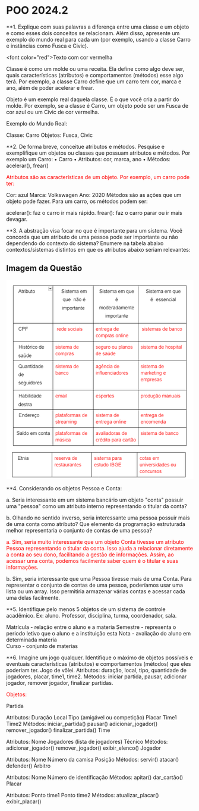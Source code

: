 # POO 2024.2


**1. Explique com suas palavras a diferença entre uma classe e um objeto e como
esses dois conceitos se relacionam. Além disso, apresente um exemplo do mundo
real para cada um (por exemplo, usando a classe Carro e instâncias como Fusca e
Civic).

  <font color=\"red\">Texto com cor vermelha
  </font>

  Classe é como um molde ou uma receita. Ela define como algo deve ser, quais características (atributos) e comportamentos (métodos) esse algo terá. Por exemplo, a classe Carro define que um carro tem cor, marca e ano, além de poder acelerar e frear.

Objeto é um exemplo real daquela classe. É o que você cria a partir do molde. Por exemplo, se a classe é Carro, um objeto pode ser um Fusca de cor azul ou um Civic de cor vermelha.

Exemplo do Mundo Real:

Classe: Carro
Objetos: Fusca, Civic

</span>

**2. De forma breve, conceitue atributos e métodos. Pesquise e exemplifique um
objetos ou classes que possuam atributos e métodos. Por exemplo um Carro:
• Carro
• Atributos: cor, marca, ano
• Métodos: acelerar(), frear()

<p style="color:red;">Atributos são as características de um objeto. Por exemplo, um carro pode ter:

Cor: azul
Marca: Volkswagen
Ano: 2020
Métodos são as ações que um objeto pode fazer. Para um carro, os métodos podem ser:

acelerar(): faz o carro ir mais rápido.
frear(): faz o carro parar ou ir mais devagar.
</p>

**3. A abstração visa focar no que é importante para um sistema. Você concorda que
um atributo de uma pessoa pode ser importante ou não dependendo do contexto
do sistema? Enumere na tabela abaixo contextos/sistemas distintos em que os
atributos abaixo seriam relevantes:

## Imagem da Questão


![Imagem da Questão](3questao.png)


**4. Considerando os objetos Pessoa e Conta:

a. Seria interessante em um sistema bancário um objeto "conta" possuir uma
"pessoa" como um atributo interno representando o titular da conta?

b. Olhando no sentido inverso, seria interessante uma pessoa possuir mais de
uma conta como atributo? Que elemento da programação estruturada melhor
representaria o conjunto de contas de uma pessoa?
<p style="color:red;">
  a. Sim, seria muito interessante que um objeto Conta tivesse um atributo Pessoa representando o titular da conta. Isso ajuda a relacionar diretamente a conta ao seu dono, facilitando a gestão de informações. Assim, ao acessar uma conta, podemos facilmente saber quem é o titular e suas informações.

b. Sim, seria interessante que uma Pessoa tivesse mais de uma Conta. Para representar o conjunto de contas de uma pessoa, poderíamos usar uma lista ou um array. Isso permitiria armazenar várias contas e acessar cada uma delas facilmente.
</p>


**5. Identifique pelo menos 5 objetos de um sistema de controle acadêmico. Ex: aluno.
Professor, disciplina, turma, coordenador, sala.

<p style="color:red;">
  
  Matrícula - relação entre o aluno e a materia
  Semestre - representa o periodo letivo que o aluno e a instituição esta
  Nota - avaliação do aluno em determinada materia   
  Curso -  conjunto de materias  
  
</p>

**6. Imagine um jogo qualquer. Identifique o máximo de objetos possíveis e eventuais
características (atributos) e comportamentos (métodos) que eles poderiam ter.
Jogo de vôlei. Atributos: duração, local, tipo, quantidade de jogadores, placar,
time1, time2. Métodos: iniciar partida, pausar, adicionar jogador, remover jogador,
finalizar partidas.

<p style="color:red;">
  Objetos:

Partida

Atributos:
Duração
Local
Tipo (amigável ou competição)
Placar
Time1
Time2
Métodos:
iniciar_partida()
pausar()
adicionar_jogador()
remover_jogador()
finalizar_partida()
Time

Atributos:
Nome
Jogadores (lista de jogadores)
Técnico
Métodos:
adicionar_jogador()
remover_jogador()
exibir_elenco()
Jogador

Atributos:
Nome
Número da camisa
Posição
Métodos:
servir()
atacar()
defender()
Árbitro

Atributos:
Nome
Número de identificação
Métodos:
apitar()
dar_cartão()
Placar

Atributos:
Ponto time1
Ponto time2
Métodos:
atualizar_placar()
exibir_placar()

  </p>
